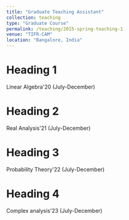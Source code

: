 ```yaml
---
title: "Graduate Teaching Assistant"
collection: teaching
type: "Graduate Course"
permalink: /teaching/2015-spring-teaching-1
venue: "TIFR-CAM"
location: "Bangalore, India"
---
```



Heading 1
======
Linear Algebra'20 (July-December)

Heading 2
======
Real Analysis'21 (July-December)

Heading 3
======
Probability Theory'22 (July-December)

Heading 4
======
Complex analysis'23 (July-December)
